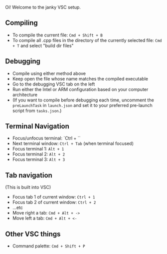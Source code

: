 Oi! Welcome to the janky VSC setup.

## Compiling

 - To compile the current file: `Cmd + Shift + B`
 - To compile all .cpp files in the directory of the currently selected file: `Cmd + T` and select "build dir files"

## Debugging

 - Compile using either method above
 - Keep open the file whose name matches the compiled executable
 - Go to the debugging VSC tab on the left
 - Run either the Intel or ARM configuration based on your computer architecture
 - (If you want to compile before debugging each time, uncomment the `preLaunchTask` in `launch.json` and set it to your preferred pre-launch script from `tasks.json`.)

## Terminal Navigation
 - Focus/unfocus terminal: `Ctrl + \``
 - Next terminal window: `Ctrl + Tab` (when terminal focused)
 - Focus terminal 1: `Alt + 1`
 - Focus terminal 2: `Alt + 2`
 - Focus terminal 3: `Alt + 3`

## Tab navigation

(This is built into VSC)

 - Focus tab 1 of current window: `Ctrl + 1`
 - Focus tab 2 of current window: `Ctrl + 2`
 - ...etc
 - Move right a tab: `Cmd + Alt + ->`
 - Move left a tab: `Cmd + Alt + <-`

 ## Other VSC things
 - Command palette: `Cmd + Shift + P`